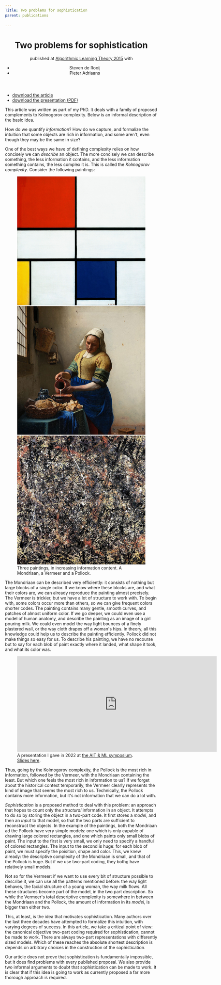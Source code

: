 ```yaml
---
Title: Two problems for sophistication
parent: publications

---
```


<header>
<h1> Two problems for sophistication</h1>
<span class="venue">published at <a href="">Algorithmic Learning Theory 2015</a></span>
with 
<ul class="authors">
  <li>Steven de Rooij</li>
  <li>Pieter Adriaans</li>
</ul>
</header>

<ul class="links">
	<li><a class="article" href="/files/two-problems-for-sophistication.pdf">download the article</a></li>
	<li><a class="presentation" href="/files/two-problems-for-sophistication.presentation.pdf">download the presentation (<abbr title="portable document format">PDF</abbr>)</a></li>
</ul>

<aside>This article was written as part of my PhD. It deals with a family of proposed complements to Kolmogorov complexity. Below is an informal description of the basic idea.</aside>


How do we quantify _information_? How do we capture, and formalize the intuition that some objects are rich in information, and some aren't, even though they may be the same in size?

One of the best ways we have of defining complexity relies on how concisely we can _describe_ an object. The more concisely we can describe something, the less information it contains, and the less information something contains, the less complex it is. This is called the _Kolmogorov complexity_. Consider the following paintings:

<figure class="wide">
<img src="/files/two-problems/mondriaan.jpg" class="tile"
/><img src="/files/two-problems/middle.jpg" class="tile"
/><img src="/files/two-problems/pollock.jpg" class="tile"
/><figcaption>
Three paintings, in increasing information content. A Mondriaan, a Vermeer and a Pollock.
</figcaption>
</figure>

The Mondriaan can be described very efficiently: it consists of nothing but large blocks of a single color. If we know where these blocks are, and what their colors are, we can already reproduce the painting almost precisely. The Vermeer is trickier, but we have a lot of structure to work with. To begin with, some colors occur more than others, so we can give frequent colors shorter codes. The painting contains many gentle, smooth curves, and patches of almost uniform color. If we go deeper, we could even use a model of human anatomy, and describe the painting as an image of a girl pouring milk. We could even model the way light bounces of a finely plastered wall, or the way cloth drapes off a woman's hips. In theory, all this knowledge could help us to describe the painting efficiently. Pollock did not make things so easy for us. To describe his painting, we have no recourse but to say for each blob of paint exactly where it landed, what shape it took, and what its color was.

<figure>
<iframe width="660" height="315" src="https://www.youtube.com/embed/-rifN-b9ovo?si=Jp3YKUoN6ViaD4xf" title="YouTube video player" frameborder="0" allow="accelerometer; autoplay; clipboard-write; encrypted-media; gyroscope; picture-in-picture" allowfullscreen></iframe>
<figcaption>
A presentation I gave in 2022 at <a href="https://sites.google.com/site/boumedienehamzi/symposium-on-algorithmic-information-theory-and-machine-learning?authuser=0">the AIT & ML symposium</a>. <a href="/files/KCLondon.2022.pdf">Slides here</a>.
</figcaption>
</figure>

Thus, going by the Kolmogorov complexity, the Pollock is the most rich in information, followed by the Vermeer, with the Mondriaan containing the least. But which one feels the most rich in information to us? If we forget about the historical context temporarily, the Vermeer clearly represents the kind of image that seems the most rich to us. Technically, the Pollock contains more information, but it's not information that we can do a lot with.

_Sophistication_ is a proposed method to deal with this problem: an approach that hopes to count only the _structural_ information in an object. It attempts to do so by storing the object in a two-part code. It first stores a _model_, and then an _input_ to that model, so that the two parts are sufficient to reconstruct the objects. In the example of the paintings, both the Mondriaan ad the Pollock have very simple models: one which is only capable of drawing large colored rectangles, and one which paints only small blobs of paint. The input to the first is very small, we only need to specify a handful of colored rectangles. The input to the second is huge: for each blob of paint, we must specify the poisition, shape and color. This, we knew already: the descriptive complexity of the Mondriaan is small, and that of the Pollock is huge. But if we use two-part coding, they bothg have relatively small models.

Not so for the Vermeer: if we want to use every bit of structure possible to describe it, we can use all the patterns mentioned before: the way light behaves, the facial structure of a young woman, the way milk flows. All these structures become part of the model, in the two part description. So while the Vermeer's total descriptive complexity is somewhere in between the Mondriaan and the Pollock, the amount of information in its _model_, is bigger than either two.

This, at least, is the idea that motivates sophistication. Many authors over the last three decades have attempted to formalize this intuition, with varying degrees of success.  In this article, we take a critical point of view: the canonical objective two-part coding required for sophistication, cannot be made to work. There are always two-part representations with differently sized models. Which of these reaches the absolute shortest description is depends on arbitrary choices in the construction of the sophistication.

Our article does not prove that sophistication is fundamentally impossible, but it does find problems with every published proposal. We also provide two informal arguments to doubt that sophistication can be made to work. It is clear that if this idea is going to work as currently proposed a far more thorough approach is required. 


 


